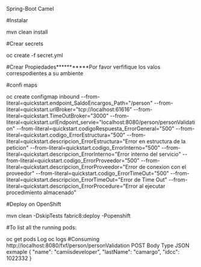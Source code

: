 Spring-Boot Camel

#Instalar

mvn clean install

#Crear secrets

oc create -f secret.yml

#Crear Propiedades***********Por favor verfifique los valos correspodientes a su ambiente

#confi maps

oc create configmap inbound --from-literal=quickstart.endpoint_SaldoEncargos_Path="/person" --from-literal=quickstart.urlBroker="tcp://localhost:61616" --from-literal=quickstart.TimeOutBroker="3000" --from-literal=quickstart.urlEndpoint_servie="localhost:8080/person/personValidation" --from-literal=quickstart.codigoRespuesta_ErrorGeneral="500" --from-literal=quickstart.codigo_ErrorEstructura="500" --from-literal=quickstart.descripcion_ErrorEstructura="Error en estructura de la peticion" --from-literal=quickstart.codigo_ErrorInterno="500" --from-literal=quickstart.descripcion_ErrorInterno="Error interno del servicio" --from-literal=quickstart.codigo_ErrorProveedor="500" --from-literal=quickstart.descripcion_ErrorProveedor="Error de conexion con el proveedor" --from-literal=quickstart.codigo_ErrorTimeOut="500" --from-literal=quickstart.descripcion_ErrorTimeOut="Error de Time Out" --from-literal=quickstart.descripcion_ErrorProcedure="Error al ejecutar procedimiento almacenado"

#Deploy on OpenShift


mvn clean -DskipTests fabric8:deploy -Popenshift


#To list all the running pods:

oc get pods
Log oc logs
#Consuming 
http://localhost:8080/fxf/person/personValidation
POST  Body Type JSON
exmaple
{
"name": "camiisdeveloper",
"lastName": "camargo",
"idcc": 1022332
}



